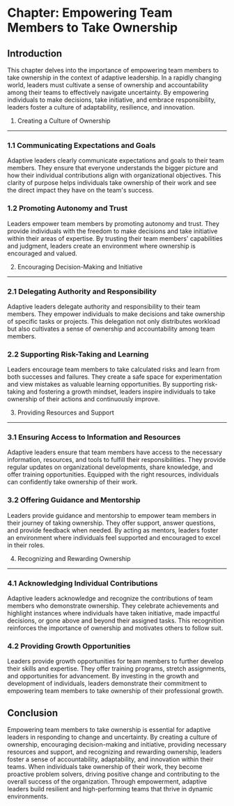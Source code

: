 Chapter: Empowering Team Members to Take Ownership
==================================================

Introduction
------------

This chapter delves into the importance of empowering team members to take ownership in the context of adaptive leadership. In a rapidly changing world, leaders must cultivate a sense of ownership and accountability among their teams to effectively navigate uncertainty. By empowering individuals to make decisions, take initiative, and embrace responsibility, leaders foster a culture of adaptability, resilience, and innovation.

1. Creating a Culture of Ownership
----------------------------------

### 1.1 Communicating Expectations and Goals

Adaptive leaders clearly communicate expectations and goals to their team members. They ensure that everyone understands the bigger picture and how their individual contributions align with organizational objectives. This clarity of purpose helps individuals take ownership of their work and see the direct impact they have on the team's success.

### 1.2 Promoting Autonomy and Trust

Leaders empower team members by promoting autonomy and trust. They provide individuals with the freedom to make decisions and take initiative within their areas of expertise. By trusting their team members' capabilities and judgment, leaders create an environment where ownership is encouraged and valued.

2. Encouraging Decision-Making and Initiative
---------------------------------------------

### 2.1 Delegating Authority and Responsibility

Adaptive leaders delegate authority and responsibility to their team members. They empower individuals to make decisions and take ownership of specific tasks or projects. This delegation not only distributes workload but also cultivates a sense of ownership and accountability among team members.

### 2.2 Supporting Risk-Taking and Learning

Leaders encourage team members to take calculated risks and learn from both successes and failures. They create a safe space for experimentation and view mistakes as valuable learning opportunities. By supporting risk-taking and fostering a growth mindset, leaders inspire individuals to take ownership of their actions and continuously improve.

3. Providing Resources and Support
----------------------------------

### 3.1 Ensuring Access to Information and Resources

Adaptive leaders ensure that team members have access to the necessary information, resources, and tools to fulfill their responsibilities. They provide regular updates on organizational developments, share knowledge, and offer training opportunities. Equipped with the right resources, individuals can confidently take ownership of their work.

### 3.2 Offering Guidance and Mentorship

Leaders provide guidance and mentorship to empower team members in their journey of taking ownership. They offer support, answer questions, and provide feedback when needed. By acting as mentors, leaders foster an environment where individuals feel supported and encouraged to excel in their roles.

4. Recognizing and Rewarding Ownership
--------------------------------------

### 4.1 Acknowledging Individual Contributions

Adaptive leaders acknowledge and recognize the contributions of team members who demonstrate ownership. They celebrate achievements and highlight instances where individuals have taken initiative, made impactful decisions, or gone above and beyond their assigned tasks. This recognition reinforces the importance of ownership and motivates others to follow suit.

### 4.2 Providing Growth Opportunities

Leaders provide growth opportunities for team members to further develop their skills and expertise. They offer training programs, stretch assignments, and opportunities for advancement. By investing in the growth and development of individuals, leaders demonstrate their commitment to empowering team members to take ownership of their professional growth.

Conclusion
----------

Empowering team members to take ownership is essential for adaptive leaders in responding to change and uncertainty. By creating a culture of ownership, encouraging decision-making and initiative, providing necessary resources and support, and recognizing and rewarding ownership, leaders foster a sense of accountability, adaptability, and innovation within their teams. When individuals take ownership of their work, they become proactive problem solvers, driving positive change and contributing to the overall success of the organization. Through empowerment, adaptive leaders build resilient and high-performing teams that thrive in dynamic environments.
